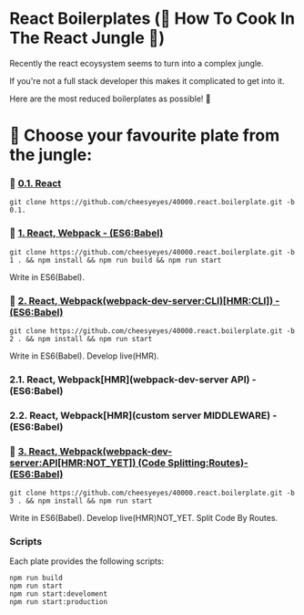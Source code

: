 # React Boilerplates (:see_no_evil: How To Cook In The React Jungle :palm_tree:)

Recently the react ecoysystem seems to turn into a complex jungle.

If you're not a full stack developer this makes it complicated to get into it.

Here are the most reduced boilerplates as possible! :tada:

# :open_book: Choose your favourite plate from the jungle:

### :banana: [0.1. React](../../tree/0.1)
```script
git clone https://github.com/cheesyeyes/40000.react.boilerplate.git -b 0.1.
```

### :avocado: [1.   React, Webpack - (ES6:Babel)](../../tree/1)
```script
git clone https://github.com/cheesyeyes/40000.react.boilerplate.git -b 1 . && npm install && npm run build && npm run start
```

Write in ES6(Babel).

### :pineapple: [2. React, Webpack(webpack-dev-server:CLI)[HMR:CLI]) - (ES6:Babel)](../../tree/2)

```script
git clone https://github.com/cheesyeyes/40000.react.boilerplate.git -b 2 . && npm install && npm run start
```
Write in ES6(Babel). Develop live(HMR).

### 2.1. React, Webpack[HMR](webpack-dev-server API) - (ES6:Babel)
### 2.2. React, Webpack[HMR](custom server MIDDLEWARE) - (ES6:Babel)

### :tangerine: [3. React, Webpack(webpack-dev-server:API[HMR:NOT_YET]) (Code Splitting:Routes)- (ES6:Babel)](../../tree/3)

```script
git clone https://github.com/cheesyeyes/40000.react.boilerplate.git -b 3 . && npm install && npm run start
```

Write in ES6(Babel). Develop live(HMR)NOT_YET. Split Code By Routes.

### Scripts
Each plate provides the following scripts:

```script
npm run build
npm run start
npm run start:develoment
npm run start:production
```

